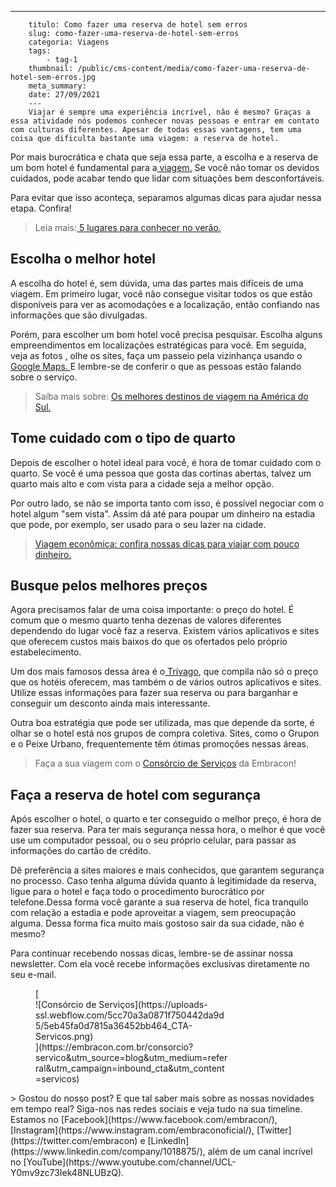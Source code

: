 ---
        titulo: Como fazer uma reserva de hotel sem erros
        slug: como-fazer-uma-reserva-de-hotel-sem-erros
        categoria: Viagens
        tags:
            - tag-1
        thumbnail: /public/cms-content/media/como-fazer-uma-reserva-de-hotel-sem-erros.jpg
        meta_summary: 
        date: 27/09/2021
        ---
        Viajar é sempre uma experiência incrível, não é mesmo? Graças a essa atividade nós podemos conhecer novas pessoas e entrar em contato com culturas diferentes. Apesar de todas essas vantagens, tem uma coisa que dificulta bastante uma viagem: a reserva de hotel.

Por mais burocrática e chata que seja essa parte, a escolha e a reserva de um bom hotel é fundamental para a[ viagem.](https://www.embracon.com.br/blog/consorcio-de-viagens-embracon-vantagens) Se você não tomar os devidos cuidados, pode acabar tendo que lidar com situações bem desconfortáveis.

Para evitar que isso aconteça, separamos algumas dicas para ajudar nessa etapa. Confira!

> Leia mais:[ 5 lugares para conhecer no verão.](https://www.embracon.com.br/blog/5-lugares-para-conhecer-no-verao)

Escolha o melhor hotel
----------------------

A escolha do hotel é, sem dúvida, uma das partes mais difíceis de uma viagem. Em primeiro lugar, você não consegue visitar todos os que estão disponíveis para ver as acomodações e a localização, então confiando nas informações que são divulgadas.

Porém, para escolher um bom hotel você precisa pesquisar. Escolha alguns empreendimentos em localizações estratégicas para você. Em seguida, veja as fotos , olhe os sites, faça um passeio pela vizinhança usando o[ Google Maps. ](https://www.google.com.br/maps)E lembre-se de conferir o que as pessoas estão falando sobre o serviço.

> Saiba mais sobre: [Os melhores destinos de viagem na América do Sul.](https://www.embracon.com.br/blog/os-melhores-destinos-de-viagem-na-america-do-sul)

Tome cuidado com o tipo de quarto
---------------------------------

Depois de escolher o hotel ideal para você, é hora de tomar cuidado com o quarto. Se você é uma pessoa que gosta das cortinas abertas, talvez um quarto mais alto e com vista para a cidade seja a melhor opção.

Por outro lado, se não se importa tanto com isso, é possível negociar com o hotel algum "sem vista". Assim dá até para poupar um dinheiro na estadia que pode, por exemplo, ser usado para o seu lazer na cidade.

> [Viagem econômica: confira nossas dicas para viajar com pouco dinheiro.](https://www.embracon.com.br/blog/viagem-economica-confira-nossas-dicas-para-viajar-com-pouco-dinheiro)

Busque pelos melhores preços
----------------------------

Agora precisamos falar de uma coisa importante: o preço do hotel. É comum que o mesmo quarto tenha dezenas de valores diferentes dependendo do lugar você faz a reserva. Existem vários aplicativos e sites que oferecem custos mais baixos do que os ofertados pelo próprio estabelecimento.

Um dos mais famosos dessa área é o[ Trivago](https://www.trivago.com.br/), que compila não só o preço que os hotéis oferecem, mas também o de vários outros aplicativos e sites. Utilize essas informações para fazer sua reserva ou para barganhar e conseguir um desconto ainda mais interessante.

Outra boa estratégia que pode ser utilizada, mas que depende da sorte, é olhar se o hotel está nos grupos de compra coletiva. Sites, como o Grupon e o Peixe Urbano, frequentemente têm ótimas promoções nessas áreas.

> Faça a sua viagem com o [Consórcio de Serviços](https://www.embracon.com.br/consorcio-servicos) da Embracon!

Faça a reserva de hotel com segurança
-------------------------------------

Após escolher o hotel, o quarto e ter conseguido o melhor preço, é hora de fazer sua reserva. Para ter mais segurança nessa hora, o melhor é que você use um computador pessoal, ou o seu próprio celular, para passar as informações do cartão de crédito.

Dê preferência a sites maiores e mais conhecidos, que garantem segurança no processo. Caso tenha alguma dúvida quanto à legitimidade da reserva, ligue para o hotel e faça todo o procedimento burocrático por telefone.Dessa forma você garante a sua reserva de hotel, fica tranquilo com relação a estadia e pode aproveitar a viagem, sem preocupação alguma. Dessa forma fica muito mais gostoso sair da sua cidade, não é mesmo?

Para continuar recebendo nossas dicas, lembre-se de assinar nossa newsletter. Com ela você recebe informações exclusivas diretamente no seu e-mail.

<figure class="w-richtext-figure-type-image w-richtext-align-center" style="max-width:310px">[<div>![Consórcio de Serviços](https://uploads-ssl.webflow.com/5cc70a3a0871f750442da9d5/5eb45fa0d7815a36452bb464_CTA-Servicos.png)</div>](https://embracon.com.br/consorcio?servico&utm_source=blog&utm_medium=referral&utm_campaign=inbound_cta&utm_content=servicos)</figure>> Gostou do nosso post? E que tal saber mais sobre as nossas novidades em tempo real? Siga-nos nas redes sociais e veja tudo na sua timeline. Estamos no [Facebook](https://www.facebook.com/embracon/), [Instagram](https://www.instagram.com/embraconoficial/), [Twitter](https://twitter.com/embracon) e [LinkedIn](https://www.linkedin.com/company/1018875/), além de um canal incrível no [YouTube](https://www.youtube.com/channel/UCL-Y0mv9zc73Iek48NLUBzQ).
        